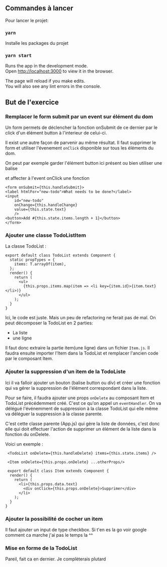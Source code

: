 ## Commandes à lancer

Pour lancer le projet:

### `yarn`

Installe les packages du projet

### `yarn start`

Runs the app in the development mode.<br>
Open [http://localhost:3000](http://localhost:3000) to view it in the browser.

The page will reload if you make edits.<br>
You will also see any lint errors in the console.

## But de l'exercice

### Remplacer le form submit par un event sur élément du dom

Un form permets de déclencher la fonction onSubmit de ce dernier par le click d'un élément button à l'interieur de celui-ci.

Il exist une autre façon de parvenir au même résultat.
Il faut supprimer le form et utiliser l'évenement `onClick` disponible sur tous les éléments du dom.

On peut par exemple garder l'élément button ici présent ou bien utiliser une balise <div/> et affecter à l'event onClick une fonction

```
<form onSubmit={this.handleSubmit}>
<label htmlFor="new-todo">What needs to be done?</label>
<input
    id="new-todo"
    onChange={this.handleChange}
    value={this.state.text}
    />
<button>Add #{this.state.items.length + 1}</button>
</form>
```

### Ajouter une classe TodoListItem

La classe TodoList :

```
export default class TodoList extends Component {
  static propTypes = {
    items: T.arrayOf(item),
  };
  render() {
    return (
      <ul>
        {this.props.items.map(item => <li key={item.id}>{item.text}</li>)}
      </ul>
    );
  }
}
```

Ici, le code est juste. Mais un peu de refactoring ne ferait pas de mal.
On peut décomposer la TodoList en 2 parties:

- La liste
- une ligne

Il faut donc extraire la partie item(une ligne) dans un fichier `Item.js`.
Il faudra ensuite importer l'Item dans la TodoList et remplacer l'ancien code par le composant Item.

### Ajouter la suppression d'un item de la TodoListe

Ici il va falloir ajouter un bouton (balise button ou div) et créer une fonction qui va gérer la suppression de l'élément correspondant dans la liste.

Pour se faire, il faudra ajouter une props `onDelete` au composant Item et TodoList précédemment créé. C'est ce qu'on appel un `eventHandler`.
On va délégué l'événemment de suppression à la classe TodoList qui elle même va déléguer la suppression à la classe parente.

C'est cette classe parente (App.js) qui gère la liste de données, c'est donc elle qui doit effectuer l'action de supprimer un élément de la liste dans la fonction du onDelete.

Voici un exemple :

```
 <TodoList onDelete={this.handleDelete} items={this.state.items} />
```

```
 <Item onDelete={this.props.onDelete} ...otherProps/>
```

```
 export default class Item extends Component {
  render() {
    return (
      <li>{this.props.data.text}
        <div onClick={this.props.onDelete}>Supprimer</div>
      </li>
    );
  }
}
```

### Ajouter la possibilité de cocher un item

Il faut ajouter un input de type checkbox. Si t'en es la go voir google comment ca marche j'ai pas le temps la ^^

### Mise en forme de la TodoList

Pareil, fait ca en dernier. Je complèterais plutard
